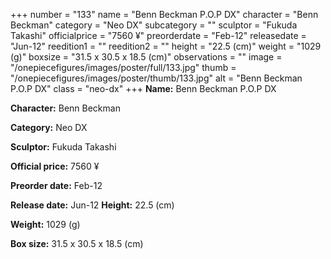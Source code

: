 +++
number = "133"
name = "Benn Beckman P.O.P DX"
character = "Benn Beckman"
category = "Neo DX"
subcategory = ""
sculptor = "Fukuda Takashi"
officialprice = "7560 ¥"
preorderdate = "Feb-12"
releasedate = "Jun-12"
reedition1 = ""
reedition2 = ""
height = "22.5 (cm)"
weight = "1029 (g)"
boxsize = "31.5 x 30.5 x 18.5 (cm)"
observations = ""
image = "/onepiecefigures/images/poster/full/133.jpg"
thumb = "/onepiecefigures/images/poster/thumb/133.jpg"
alt = "Benn Beckman P.O.P DX"
class = "neo-dx"
+++
**Name:** Benn Beckman P.O.P DX

**Character:** Benn Beckman

**Category:** Neo DX 

**Sculptor:** Fukuda Takashi

**Official price:** 7560 ¥

**Preorder date:** Feb-12

**Release date:** Jun-12
**Height:** 22.5 (cm)

**Weight:** 1029 (g)

**Box size:** 31.5 x 30.5 x 18.5 (cm)

